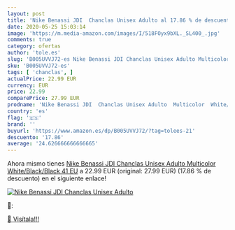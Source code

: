 ```yaml
---
layout: post
title: 'Nike Benassi JDI  Chanclas Unisex Adulto al 17.86 % de descuento'
date: 2020-05-25 15:03:14
image: 'https://m.media-amazon.com/images/I/518FOyx9bXL._SL400_.jpg'
comments: true
category: ofertas
author: 'tole.es'
slug: 'B005UVVJ72-es Nike Benassi JDI Chanclas Unisex Adulto Multicolor...'
sku: 'B005UVVJ72-es'
tags: [ 'chanclas', ]
actualPrice: 22.99 EUR
currency: EUR
price: 22.99
comparePrice: 27.99 EUR
prodname: 'Nike Benassi JDI  Chanclas Unisex Adulto  Multicolor  White/Black/Black   41 EU'
country: 'es'
flag: '🇪🇸'
brand: ''
buyurl: 'https://www.amazon.es/dp/B005UVVJ72/?tag=tolees-21'
descuento: '17.86'
average: '24.626666666666665'
---
```


Ahora mismo tienes [Nike Benassi JDI  Chanclas Unisex Adulto  Multicolor  White/Black/Black   41 EU](https://www.amazon.es/dp/B005UVVJ72/?tag=tolees-21) a 22.99 EUR (original: 27.99 EUR) (17.86 %  de descuento) en el siguiente enlace!

[![Nike Benassi JDI  Chanclas Unisex Adulto](https://m.media-amazon.com/images/I/518FOyx9bXL._SL400_.jpg)](https://www.amazon.es/dp/B005UVVJ72/?tag=tolees-21)

🔎:


[🛒 Visítala!!!](https://www.amazon.es/dp/B005UVVJ72/?tag=tolees-21)
